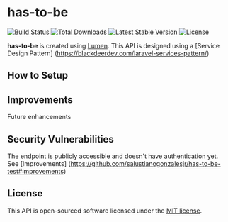 # has-to-be

[![Build Status](https://travis-ci.org/laravel/lumen-framework.svg)](https://travis-ci.org/laravel/lumen-framework)
[![Total Downloads](https://img.shields.io/packagist/dt/laravel/framework)](https://packagist.org/packages/laravel/lumen-framework)
[![Latest Stable Version](https://img.shields.io/packagist/v/laravel/framework)](https://packagist.org/packages/laravel/lumen-framework)
[![License](https://img.shields.io/packagist/l/laravel/framework)](https://packagist.org/packages/laravel/lumen-framework)

**has-to-be** is created using [Lumen](https://lumen.laravel.com/docs). This API is designed using a [Service Design Pattern] (https://blackdeerdev.com/laravel-services-pattern/)

## How to Setup



## Improvements
Future enhancements 



## Security Vulnerabilities

The endpoint is publicly accessible and doesn't have authentication yet. See [Improvements] (https://github.com/salustianogonzalesjr/has-to-be-test#improvements)
## License

This API is open-sourced software licensed under the [MIT license](https://opensource.org/licenses/MIT).



